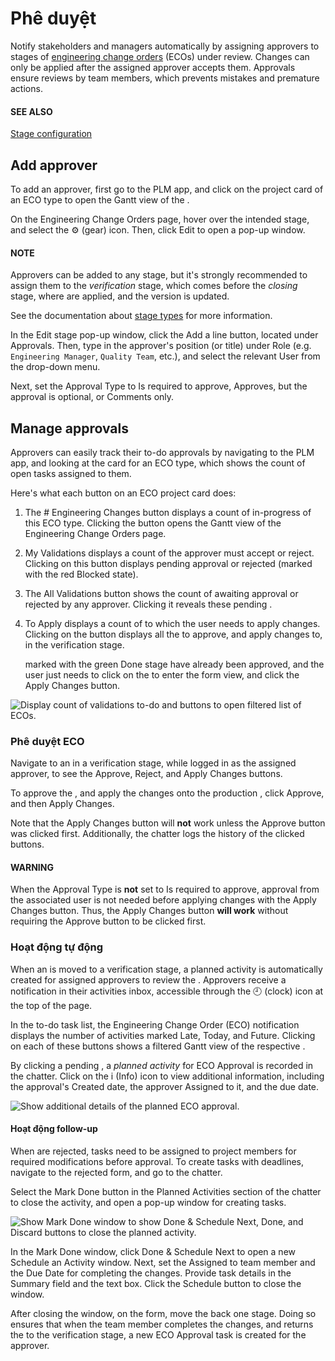 # Phê duyệt

<a id="plm-approvals"></a>

Notify stakeholders and managers automatically by assigning approvers to stages of [engineering
change orders](../manage_changes/engineering_change_orders.md#plm-eco) (ECOs) under review. Changes can only be applied after the assigned
approver accepts them. Approvals ensure reviews by team members, which prevents mistakes and
premature actions.

#### SEE ALSO
[Stage configuration](../manage_changes/eco_type.md#plm-eco-stage-config)

## Add approver

To add an approver, first go to the PLM app, and click on the project card of an
ECO type to open the Gantt view of the .

On the Engineering Change Orders page, hover over the intended stage, and select the
⚙️ (gear) icon. Then, click Edit to open a pop-up window.

#### NOTE
Approvers can be added to any stage, but it's strongly recommended to assign them to the
*verification* stage, which comes before the *closing* stage, where  are applied, and the
 version is updated.

See the documentation about [stage types](../manage_changes/eco_type.md#plm-eco-stage-config) for more information.

<a id="plm-approvals-approval-type"></a>

In the Edit stage pop-up window, click the Add a line button, located under
Approvals. Then, type in the approver's position (or title) under Role (e.g.
`Engineering Manager`, `Quality Team`, etc.), and select the relevant User from the
drop-down menu.

Next, set the Approval Type to Is required to approve, Approves,
but the approval is optional, or Comments only.

## Manage approvals

Approvers can easily track their to-do approvals by navigating to the PLM app, and
looking at the card for an ECO type, which shows the count of open tasks assigned to them.

Here's what each button on an ECO project card does:

1. The # Engineering Changes button displays a count of in-progress  of this ECO
   type. Clicking the button opens the Gantt view of the Engineering Change Orders page.
2. My Validations displays a count of  the approver must accept or reject.
   Clicking on this button displays  pending approval or rejected (marked with the red
   Blocked state).
3. The All Validations button shows the count of  awaiting approval or rejected by
   any approver. Clicking it reveals these pending .
4. To Apply displays a count of  to which the user needs to apply changes.
   Clicking on the button displays all the  to approve, and apply changes to, in the
   verification stage.

    marked with the green Done stage have already been approved, and the user just
   needs to click on the  to enter the form view, and click the Apply Changes
   button.

![Display count of validations to-do and buttons to open filtered list of ECOs.](applications/inventory_and_mrp/plm/management/approvals/validation-overview.png)

### Phê duyệt ECO

Navigate to an  in a verification stage, while logged in as the assigned approver, to see the
Approve, Reject, and Apply Changes buttons.

To approve the , and apply the changes onto the production ,
click Approve, and then Apply Changes.

Note that the Apply Changes button will **not** work unless the Approve
button was clicked first. Additionally, the chatter logs the history of the clicked buttons.

#### WARNING
When the Approval Type is **not** set to Is required to approve, approval
from the associated user is not needed before applying changes with the Apply Changes
button. Thus, the Apply Changes button **will work** without requiring the
Approve button to be clicked first.

### Hoạt động tự động

When an  is moved to a verification stage, a planned activity is automatically created for
assigned approvers to review the . Approvers receive a notification in their activities inbox,
accessible through the 🕘 (clock) icon at the top of the page.

In the to-do task list, the Engineering Change Order (ECO) notification displays the
number of activities marked Late, Today, and Future. Clicking on
each of these buttons shows a filtered Gantt view of the respective .

By clicking a pending , a *planned activity* for ECO Approval is recorded in the
chatter. Click on the i (Info) icon to view additional information, including the
approval's Created date, the approver Assigned to it, and the due date.

![Show additional details of the planned ECO approval.](applications/inventory_and_mrp/plm/management/approvals/planned-activity.png)

#### Hoạt động follow-up

When  are rejected, tasks need to be assigned to project members for required modifications
before  approval. To create tasks with deadlines, navigate to the rejected  form, and go
to the chatter.

Select the Mark Done button in the Planned Activities section of the chatter
to close the activity, and open a pop-up window for creating tasks.

![Show *Mark Done* window to show *Done & Schedule Next*, *Done*, and *Discard* buttons to
close the planned activity.](applications/inventory_and_mrp/plm/management/approvals/mark-as-done.png)

In the Mark Done window, click Done & Schedule Next to open a new
Schedule an Activity window. Next, set the Assigned to team member and the
Due Date for completing the changes. Provide task details in the Summary
field and the text box. Click the Schedule button to close the window.

After closing the window, on the  form, move the  back one stage. Doing so ensures that
when the team member completes the changes, and returns the  to the verification stage, a new
ECO Approval task is created for the approver.
